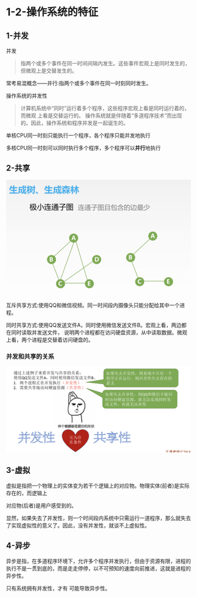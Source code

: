 # 1-2-操作系统的特征

## 1-并发

并发

> 指两个或多个事件在同一时间间隔内发生。这些事件宏观上是同时发生的，但微观上是交替发生的。

常考易混概念——并行:指两个或多个事件在同一时刻同时发生。

操作系统的并发性

> 计算机系统中“同时”运行着多个程序，这些程序宏观上看是同时运行着的，而微观 上看是交替运行的。 操作系统就是伴随着“多道程序技术”而出现的。因此，操作系统和程序并发是一起诞生的。

单核CPU同一时刻只能执行一个程序，各个程序只能并发地执行 

多核CPU同一时刻可以同时执行多个程序，多个程序可以**并行**地执行

## 2-共享

![](../../.gitbook/assets/image%20%28129%29.png)

互斥共享方式:使用QQ和微信视频。同一时间段内摄像头只能分配给其中一个进程。 

同时共享方式:使用QQ发送文件A，同时使用微信发送文件B。宏观上看，两边都在同时读取并发送文件， 说明两个进程都在访问硬盘资源，从中读取数据。微观上看，两个进程是交替着访问硬盘的。

### 并发和共享的关系

![](../../.gitbook/assets/image%20%28255%29.png)

## 3-虚拟



虚拟是指把一个物理上的实体变为若干个逻辑上的对应物。物理实体\(前者\)是实际存在的，而逻辑上

对应物\(后者\)是用户感受到的。

显然，如果失去了并发性，则一个时间段内系统中只需运行一道程序，那么就失去了实现虚拟性的意义了。因此，没有并发性，就谈不上虚拟性。                                             

## 4-异步



异步是指，在多道程序环境下，允许多个程序并发执行，但由于资源有限，进程的执行不是一贯到底的，而是走走停停，以不可预知的速度向前推进，这就是进程的异步性。

只有系统拥有并发性，才有 可能导致异步性。



